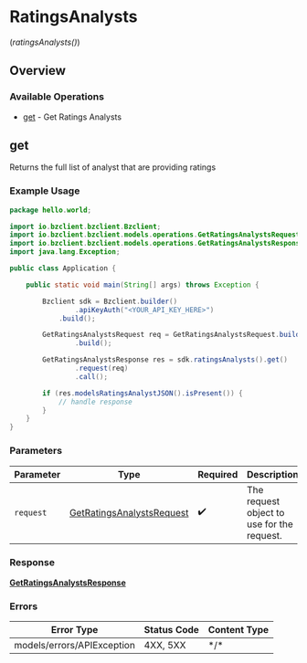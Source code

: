 # RatingsAnalysts
(*ratingsAnalysts()*)

## Overview

### Available Operations

* [get](#get) - Get Ratings Analysts

## get

Returns the full list of analyst that are providing ratings

### Example Usage

```java
package hello.world;

import io.bzclient.bzclient.Bzclient;
import io.bzclient.bzclient.models.operations.GetRatingsAnalystsRequest;
import io.bzclient.bzclient.models.operations.GetRatingsAnalystsResponse;
import java.lang.Exception;

public class Application {

    public static void main(String[] args) throws Exception {

        Bzclient sdk = Bzclient.builder()
                .apiKeyAuth("<YOUR_API_KEY_HERE>")
            .build();

        GetRatingsAnalystsRequest req = GetRatingsAnalystsRequest.builder()
                .build();

        GetRatingsAnalystsResponse res = sdk.ratingsAnalysts().get()
                .request(req)
                .call();

        if (res.modelsRatingsAnalystJSON().isPresent()) {
            // handle response
        }
    }
}
```

### Parameters

| Parameter                                                                         | Type                                                                              | Required                                                                          | Description                                                                       |
| --------------------------------------------------------------------------------- | --------------------------------------------------------------------------------- | --------------------------------------------------------------------------------- | --------------------------------------------------------------------------------- |
| `request`                                                                         | [GetRatingsAnalystsRequest](../../models/operations/GetRatingsAnalystsRequest.md) | :heavy_check_mark:                                                                | The request object to use for the request.                                        |

### Response

**[GetRatingsAnalystsResponse](../../models/operations/GetRatingsAnalystsResponse.md)**

### Errors

| Error Type                 | Status Code                | Content Type               |
| -------------------------- | -------------------------- | -------------------------- |
| models/errors/APIException | 4XX, 5XX                   | \*/\*                      |